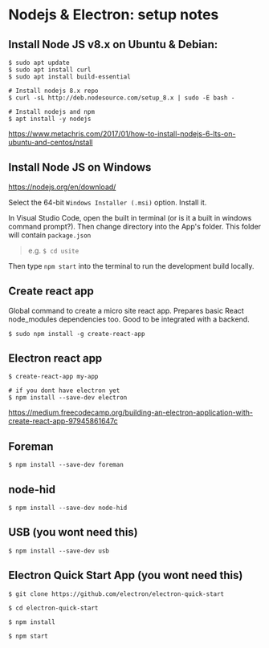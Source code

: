 # Nodejs & Electron: setup notes

## Install Node JS v8.x on Ubuntu & Debian:


``` console
$ sudo apt update
$ sudo apt install curl
$ sudo apt install build-essential

# Install nodejs 8.x repo
$ curl -sL http://deb.nodesource.com/setup_8.x | sudo -E bash -

# Install nodejs and npm
$ apt install -y nodejs
```

https://www.metachris.com/2017/01/how-to-install-nodejs-6-lts-on-ubuntu-and-centos/nstall

## Install Node JS on Windows

https://nodejs.org/en/download/

Select the 64-bit `Windows Installer (.msi)` option. Install it.

In Visual Studio Code, open the built in terminal (or is it a built in windows command prompt?). 
Then change directory into the App's folder. This folder will contain `package.json`
> e.g. `$ cd usite` 

Then type `npm start` into the terminal to run the development build locally. 

## Create react app

Global command to create a micro site react app. Prepares basic React node_modules dependencies too. 
Good to be integrated with a backend. 

``` console
$ sudo npm install -g create-react-app
```

## Electron react app

``` console
$ create-react-app my-app

# if you dont have electron yet
$ npm install --save-dev electron
```

https://medium.freecodecamp.org/building-an-electron-application-with-create-react-app-97945861647c

## Foreman

``` console
$ npm install --save-dev foreman
```

## node-hid

``` console
$ npm install --save-dev node-hid
```

## USB (you wont need this)

``` console
$ npm install --save-dev usb
```

## Electron Quick Start App (you wont need this) 

``` console
$ git clone https://github.com/electron/electron-quick-start

$ cd electron-quick-start

$ npm install

$ npm start
```
